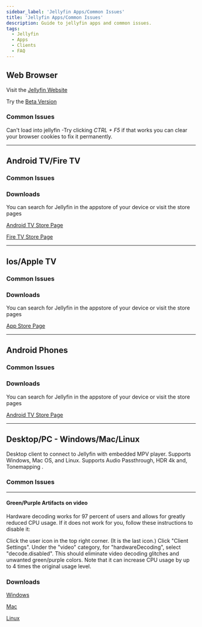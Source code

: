 ```yaml
---
sidebar_label: 'Jellyfin Apps/Common Issues'
title: 'Jellyfin Apps/Common Issues'
description: Guide to jellyfin apps and common issues.
tags:
  - Jellyfin
  - Apps
  - Clients
  - FAQ
---
```


## Web Browser

Visit the [Jellyfin Website](https://jfapp.xyz)

Try the [Beta Version](https://beta.jfapp.xyz)

### Common Issues

Can't load into jellyfin
-Try clicking _CTRL + F5_ if that works you can clear your browser cookies to fix it permanently.

---

## Android TV/Fire TV

### Common Issues

### Downloads

You can search for Jellyfin in the appstore of your device or visit the store pages

[Android TV Store Page](https://play.google.com/store/apps/details?id=org.jellyfin.androidtv&hl=en_US&gl=US)

[Fire TV Store Page](https://www.amazon.com/Jellyfin-for-Fire-TV/dp/B07TX7Z725/ref=sr_1_1?keywords=jellyfin&s=mobile-apps&sr=1-1)

---

## Ios/Apple TV

### Common Issues

### Downloads

You can search for Jellyfin in the appstore of your device or visit the store pages

[App Store Page](https://apps.apple.com/us/app/swiftfin/id1604098728)

---

## Android Phones

### Common Issues

### Downloads

You can search for Jellyfin in the appstore of your device or visit the store pages

[Android TV Store Page](https://play.google.com/store/apps/details?id=dev.jdtech.jellyfin&hl=en_US&gl=US)

---

## Desktop/PC - Windows/Mac/Linux

Desktop client to connect to Jellyfin with embedded MPV player. Supports Windows, Mac OS, and Linux. Supports Audio Passthrough, HDR 4k and, Tonemapping .

### Common Issues

---

#### Green/Purple Artifacts on video

Hardware decoding works for 97 percent of users and allows for greatly reduced CPU usage. If it does not work for you, follow these instructions to disable it:

Click the user icon in the top right corner. (It is the last icon.)
Click "Client Settings".
Under the "video" category, for "hardwareDecoding", select "decode.disabled".
This should eliminate video decoding glitches and unwanted green/purple colors. Note that it can increase CPU usage by up to 4 times the original usage level.

### Downloads

[Windows](https://github.com/jellyfin/jellyfin-media-player/releases/download/v1.9.1/JellyfinMediaPlayer-1.9.1-windows-x64.exe)

[Mac](https://github.com/jellyfin/jellyfin-media-player/releases/download/v1.9.1/JellyfinMediaPlayer-1.9.1-windows-x64.exe)

[Linux](https://github.com/jellyfin/jellyfin-media-player/releases/download/v1.9.1/JellyfinMediaPlayer-1.9.1-windows-x64.exe)
